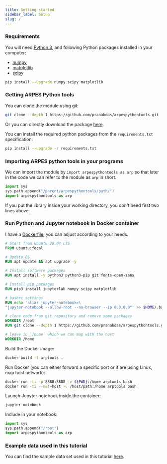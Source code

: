```yaml
---
title: Getting started
sidebar_label: Setup
slug: /
---
```

### Requirements
You will need [Python 3](https://www.python.org/), and following Python packages
installed in your computer:

- [numpy](https://numpy.org/)
- [matplotlib](https://matplotlib.org/)
- [scipy](https://www.scipy.org/)

```bash
pip install --upgrade numpy scipy matplotlib
```

### Getting ARPES Python tools
You can clone the module using git:

```bash
git clone --depth 1 https://github.com/pranabdas/arpespythontools.git
```

Or you can directly download the package [here](
https://github.com/pranabdas/arpespythontools/releases).

You can install the required python packages from the `requirements.txt`
specification:
```bash
pip install --upgrade -r requirements.txt
```

### Importing ARPES python tools in your programs
We can import the module by `import arpespythontools as arp` so that later in
the code we can refer to the module as `arp` in short.
```python
import sys
sys.path.append("/parent/arpespythontools/path/")
import arpespythontools as arp
```

If you put the library inside your working directory, you don't need first two
lines above.

### Run Python and Jupyter notebook in Docker container

I have a [Dockerfile](
https://github.com/pranabdas/arpespythontools/blob/master/Dockerfile), you can
adjust according to your needs.
```dockerfile title="Dockerfile"
# Start from Ubuntu 20.04 LTS
FROM ubuntu:focal

# Update OS
RUN apt update && apt upgrade -y

# Install software packages
RUN apt install -y python3 python3-pip git fonts-open-sans

# Install pip packages
RUN pip3 install jupyterlab numpy scipy matplotlib

# bashrc settings
RUN echo 'alias jupyter-notebook=\
"jupyter-notebook --allow-root --no-browser --ip 0.0.0.0"' >> $HOME/.bashrc

# clone code from git repository and remove some packages
WORKDIR /root
RUN git clone --depth 1 https://github.com/pranabdas/arpespythontools.git

# leave in `/home` which we can map with the host
WORKDIR /home
```

Build the Docker image:
```bash
docker build -t arptools .
```

Run Docker (you can either forward a specific port or if are using Linux, map
host network):
```bash
docker run -ti -p 8888:8888 -v ${PWD}:/home arptools bash
docker run -ti --net=host -v /host/path:/home arptools bash
```

Launch Jupyter notebook inside the container:
```bash
jupyter-notebook
```

Include in your notebook:
```python
import sys
sys.path.append("/root")
import arpespythontools as arp
```

### Example data used in this tutorial
You can find the sample data set used in this tutorial [here](
http://dx.doi.org/10.17632/rfhhh54g9m).
